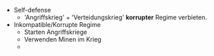 - Self-defense
	- 'Angriffskrieg' + 'Verteidungskrieg' **korrupter** Regime verbieten.
- Inkompatible/Korrupte Regime
	- Starten Angriffskriege
	- Verwenden Minen im Krieg
	-